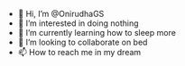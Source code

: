 - 👋 Hi, I’m @OnirudhaGS
- 👀 I’m interested in doing nothing    
- 🌱 I’m currently learning how to sleep more
- 💞️ I’m looking to collaborate on bed
- 📫 How to reach me in my dream


<!---
OnirudhaGS/OnirudhaGS is a ✨ special ✨ repository because its `README.md` (this file) appears on your GitHub profile.
You can click the Preview link to take a look at your changes.
--->
